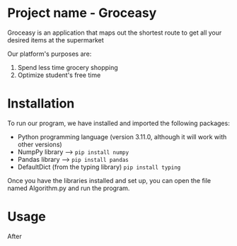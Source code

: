 # Project name - Groceasy
Groceasy is an application that maps out the shortest route to get all your desired items at the supermarket

Our platform's purposes are:
1. Spend less time grocery shopping
2. Optimize student's free time 

# Installation 
To run our program, we have installed and imported the following packages:
* Python programming language (version 3.11.0, although it will work with other versions)
* NumpPy library --> ```pip install numpy```
* Pandas library --> ```pip install pandas```
* DefaultDict (from the typing library) ```pip install typing```

Once you have the libraries installed and set up, you can open the file named Algorithm.py and run the program.
# Usage
After 
